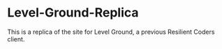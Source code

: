 # Level-Ground-Replica
This is a replica of the site for Level Ground, a previous Resilient Coders client.
